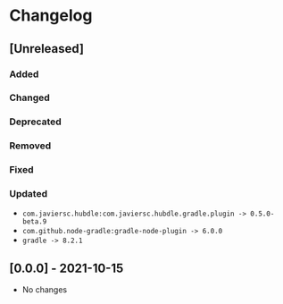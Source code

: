 # Changelog

## [Unreleased]

### Added

### Changed

### Deprecated

### Removed

### Fixed

### Updated

- `com.javiersc.hubdle:com.javiersc.hubdle.gradle.plugin -> 0.5.0-beta.9`
- `com.github.node-gradle:gradle-node-plugin -> 6.0.0`
- `gradle -> 8.2.1`

## [0.0.0] - 2021-10-15

- No changes
